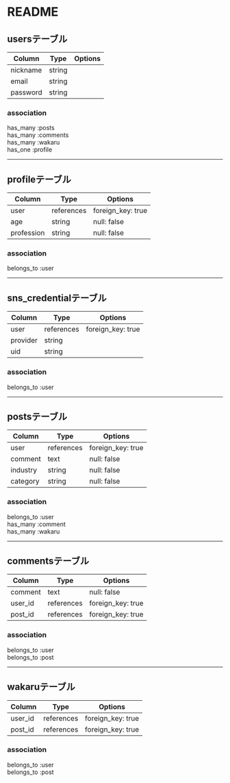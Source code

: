 # README
## usersテーブル
|Column       |Type   |Options     |
|------------|--------|------------|
|nickname    |string  | |
|email       |string  | |
|password    |string  | |

### association 
has_many :posts  
has_many :comments  
has_many :wakaru  
has_one :profile

----------------------------------------------
## profileテーブル
|Column           |Type        |Options     |
|-----------------|------------|------------|
|user             |references  |foreign_key: true |
|age         |string  |null: false |
|profession  |string  |null: false |
### association
belongs_to :user

----------------------------------------------
## sns_credentialテーブル
|Column           |Type        |Options     |
|-----------------|------------|------------|
|user             |references  |foreign_key: true |
|provider         |string      ||
|uid         |string      | |
### association
belongs_to :user

----------------------------------------------
## postsテーブル
|Column           |Type        |Options     |
|-----------------|------------|------------|
|user             |references  |foreign_key: true |
|comment          |text        |null: false |
|industry         |string      |null: false |
|category         |string      |null: false |
### association
belongs_to :user  
has_many :comment  
has_many :wakaru  

----------------------------------------------
## commentsテーブル
|Column           |Type    |Options     |
|-----------------|--------|------------|
|comment         |text  |null: false |
|user_id         |references  |foreign_key: true |
|post_id         |references  |foreign_key: true |
### association
belongs_to :user  
belongs_to :post  

----------------------------------------------
## wakaruテーブル
|Column          |Type    |Options     |
|----------------|--------|------------|
|user_id         |references  |foreign_key: true |
|post_id         |references  |foreign_key: true |
### association
belongs_to :user  
belongs_to :post  

